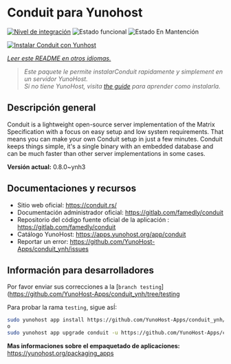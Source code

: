 <!--
Este archivo README esta generado automaticamente<https://github.com/YunoHost/apps/tree/master/tools/readme_generator>
No se debe editar a mano.
-->

# Conduit para Yunohost

[![Nivel de integración](https://dash.yunohost.org/integration/conduit.svg)](https://ci-apps.yunohost.org/ci/apps/conduit/) ![Estado funcional](https://ci-apps.yunohost.org/ci/badges/conduit.status.svg) ![Estado En Mantención](https://ci-apps.yunohost.org/ci/badges/conduit.maintain.svg)

[![Instalar Conduit con Yunhost](https://install-app.yunohost.org/install-with-yunohost.svg)](https://install-app.yunohost.org/?app=conduit)

*[Leer este README en otros idiomas.](./ALL_README.md)*

> *Este paquete le permite instalarConduit rapidamente y simplement en un servidor YunoHost.*  
> *Si no tiene YunoHost, visita [the guide](https://yunohost.org/install) para aprender como instalarla.*

## Descripción general

Conduit is a lightweight open-source server implementation of the Matrix Specification with a focus on easy setup and low system requirements. That means you can make your own Conduit setup in just a few minutes.
Conduit keeps things simple, it's a single binary with an embedded database and can be much faster than other server implementations in some cases.

**Versión actual:** 0.8.0~ynh3
## Documentaciones y recursos

- Sitio web oficial: <https://conduit.rs/>
- Documentación administrador oficial: <https://gitlab.com/famedly/conduit>
- Repositorio del código fuente oficial de la aplicación : <https://gitlab.com/famedly/conduit>
- Catálogo YunoHost: <https://apps.yunohost.org/app/conduit>
- Reportar un error: <https://github.com/YunoHost-Apps/conduit_ynh/issues>

## Información para desarrolladores

Por favor enviar sus correcciones a la [`branch testing`](https://github.com/YunoHost-Apps/conduit_ynh/tree/testing

Para probar la rama `testing`, sigue asÍ:

```bash
sudo yunohost app install https://github.com/YunoHost-Apps/conduit_ynh/tree/testing --debug
o
sudo yunohost app upgrade conduit -u https://github.com/YunoHost-Apps/conduit_ynh/tree/testing --debug
```

**Mas informaciones sobre el empaquetado de aplicaciones:** <https://yunohost.org/packaging_apps>
